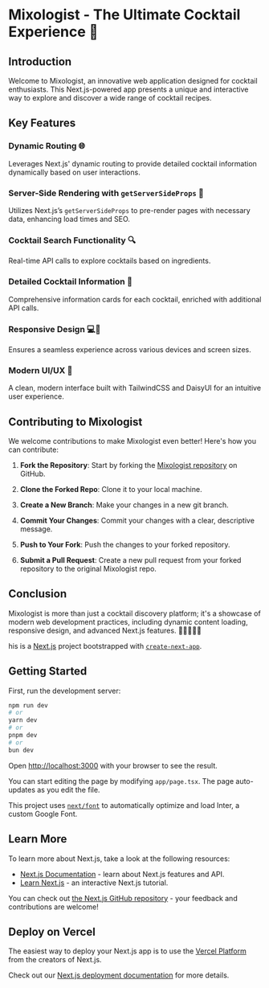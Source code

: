 # Mixologist - The Ultimate Cocktail Experience 🍹

## Introduction
Welcome to Mixologist, an innovative web application designed for cocktail enthusiasts. This Next.js-powered app presents a unique and interactive way to explore and discover a wide range of cocktail recipes.

## Key Features

### Dynamic Routing 🌐
Leverages Next.js' dynamic routing to provide detailed cocktail information dynamically based on user interactions.

### Server-Side Rendering with `getServerSideProps` 🚀
Utilizes Next.js’s `getServerSideProps` to pre-render pages with necessary data, enhancing load times and SEO.

### Cocktail Search Functionality 🔍
Real-time API calls to explore cocktails based on ingredients.

### Detailed Cocktail Information 📖
Comprehensive information cards for each cocktail, enriched with additional API calls.

### Responsive Design 💻📱
Ensures a seamless experience across various devices and screen sizes.

### Modern UI/UX 🎨
A clean, modern interface built with TailwindCSS and DaisyUI for an intuitive user experience.

## Contributing to Mixologist
We welcome contributions to make Mixologist even better! Here's how you can contribute:

1. **Fork the Repository**: Start by forking the [Mixologist repository](https://github.com/RW2023/mixologist) on GitHub.

2. **Clone the Forked Repo**: Clone it to your local machine.

3. **Create a New Branch**: Make your changes in a new git branch.

4. **Commit Your Changes**: Commit your changes with a clear, descriptive message.

5. **Push to Your Fork**: Push the changes to your forked repository.

6. **Submit a Pull Request**: Create a new pull request from your forked repository to the original Mixologist repo.

## Conclusion
Mixologist is more than just a cocktail discovery platform; it's a showcase of modern web development practices, including dynamic content loading, responsive design, and advanced Next.js features. 🚀👨‍💻👩‍💻


his is a [Next.js](https://nextjs.org/) project bootstrapped with [`create-next-app`](https://github.com/vercel/next.js/tree/canary/packages/create-next-app).

## Getting Started

First, run the development server:

```bash
npm run dev
# or
yarn dev
# or
pnpm dev
# or
bun dev
```

Open [http://localhost:3000](http://localhost:3000) with your browser to see the result.

You can start editing the page by modifying `app/page.tsx`. The page auto-updates as you edit the file.

This project uses [`next/font`](https://nextjs.org/docs/basic-features/font-optimization) to automatically optimize and load Inter, a custom Google Font.

## Learn More

To learn more about Next.js, take a look at the following resources:

- [Next.js Documentation](https://nextjs.org/docs) - learn about Next.js features and API.
- [Learn Next.js](https://nextjs.org/learn) - an interactive Next.js tutorial.

You can check out [the Next.js GitHub repository](https://github.com/vercel/next.js/) - your feedback and contributions are welcome!

## Deploy on Vercel

The easiest way to deploy your Next.js app is to use the [Vercel Platform](https://vercel.com/new?utm_medium=default-template&filter=next.js&utm_source=create-next-app&utm_campaign=create-next-app-readme) from the creators of Next.js.

Check out our [Next.js deployment documentation](https://nextjs.org/docs/deployment) for more details.
